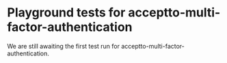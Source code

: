 # Playground tests for acceptto-multi-factor-authentication
We are still awaiting the first test run for acceptto-multi-factor-authentication.
